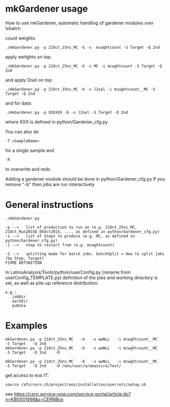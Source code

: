 mkGardener usage
====

How to use mkGardener, automatic handling of gardener modules over lxbatch

count weights: 

    ./mkGardener.py -p 21Oct_25ns_MC -b -s  mcwghtcount -S Target -Q 2nd

apply weitghts on top:

    ./mkGardener.py -p 21Oct_25ns_MC -b -s MC -i mcwghtcount -S Target -Q 2nd

and apply l2sel on top:

    ./mkGardener.py -p 21Oct_25ns_MC -b -s l2sel -i mcwghtcount__MC -S Target -Q 2nd

and for data:

    ./mkGardener.py -p XXXXXX -b -s l2sel -S Target -Q 2nd

where XXX is defined in python/Gardener_cfg.py

You can also do 

    -T <SampleName>
    
for a single sample
and 

    -R

to overwrite and redo

Adding a gardener module should be done in python/Gardener_cfg.py
If you remove "-b" then jobs are run interactively


General instructions
====

    ./mkGardener.py

    -p -->   list of production to run on (e.g. 21Oct_25ns_MC, 21Oct_Run2015D_05Oct2015, ..., as defined in python/Gardener_cfg.py)
    -s -->   list of Steps to produce (e.g. MC, as defined in python/Gardener_cfg.py)
    -i -->   step to restart from (e.g. mcwghtcount)
    
    -S -->   splitting mode for batch jobs. batchSplit = How to split jobs (by Step, Target)
    FIXME DEFINITION


In LatinoAnalysis/Tools/python/userConfig.py (rename from userConfig_TEMPLATE.py) definition of the jobs and working directory
is set, as well as pile-up reference distribution:

    e.g.:
       jobDir 
       workDir
       puData
    
    
Examples
====

    mkGardener.py -p 21Oct_25ns_MC   -b   -s wwNLL   -i mcwghtcount__MC   -S Target   -Q 2nd
    mkGardener.py -p 21Oct_25ns_MC   -b   -s wwNLL   -i mcwghtcount__MC   -S Target   -Q 2nd    -R
    
    mkGardener.py -p 21Oct_25ns_MC   -b   -s wwNLL   -i mcwghtcount__MC   -S Target   -Q 2nd    -O /eos/user/a/amassiro/Test/
    
get access to eos IT:

    source /afs/cern.ch/project/eos/installation/user/etc/setup.sh

see https://cern.service-now.com/service-portal/article.do?n=KB0001998&s=CERNBox



    
    
    
    
